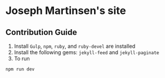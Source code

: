 # Joseph Martinsen's site

## Contribution Guide

1. Install `Gulp`, `npm`, `ruby`, and `ruby-devel` are installed
2. Install the following gems: `jekyll-feed` and `jekyll-paginate`
3. To run
```
npm run dev
```
